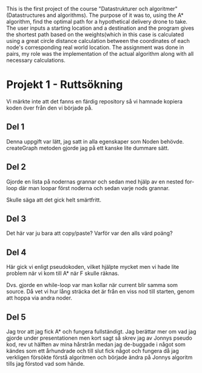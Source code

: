 This is the first project of the course "Datastrukturer och algoritmer" (Datastructures and algorithms). The purpose of it was to, using the A* algorithm, find the optimal path for a hypothetical delivery drone to take. The user inputs a starting location and a destination and the program gives the shortest path based on the weights(which in this case is calculated using a great circle distance calculation between the coordinates of each node's corresponding real world location. The assignment was done in pairs, my role was the implementation of the actual algorithm along with all necessary calculations.

# Projekt 1 - Ruttsökning

Vi märkte inte att det fanns en färdig repository så vi hamnade kopiera koden över från den vi började på.

## Del 1

Denna uppgift var lätt, jag satt in alla egenskaper som Noden behövde. createGraph metoden gjorde jag på ett kanske lite dummare sätt.

## Del 2

Gjorde en lista på nodernas grannar 
och sedan med hjälp av en nested 
for-loop där man loopar först
noderna och sedan varje nods grannar.

Skulle säga att det gick helt smärtfritt.

## Del 3

Det här var ju bara att copy/paste? Varför var den alls värd poäng? 

## Del 4

Här gick vi enligt pseudokoden, vilket
hjälpte mycket men vi hade lite problem
när vi kom till A* när F skulle räknas.

Dvs.  gjorde en while-loop var man kollar när
current blir samma som source. Då vet vi hur
lång sträcka det är från en viss nod till starten, 
genom att hoppa via andra noder.

## Del 5 
Jag tror att jag fick A* och fungera fullständigt. Jag berättar mer om vad jag gjorde under presentationen men kort sagt så skrev jag av Jonnys pseudo kod, rev ut hälften av mina hårstrån medan jag de-buggade i något som kändes som ett århundrade och till slut fick något och fungera då jag verkligen försökte förstå algoritmen och började ändra på Jonnys algoritm tills jag förstod vad som hände.
